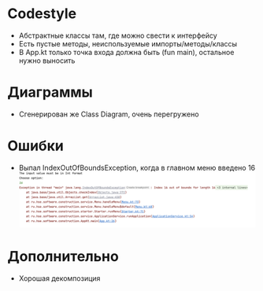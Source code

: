 # Codestyle
- Абстрактные классы там, где можно свести к интерфейсу
- Есть пустые методы, неиспользуемые импорты/методы/классы 
- В App.kt только точка входа должна быть (fun main), остальное нужно выносить

# Диаграммы
- Сгенерирован же Class Diagram, очень перегружено

# Ошибки 
- Выпал IndexOutOfBoundsException, когда в главном меню введено 16
![Kuvatov_Timur_IndexOutOfBoundsException.png](img%2FKuvatov_Timur_IndexOutOfBoundsException.png)

# Дополнительно
- Хорошая декомпозиция
